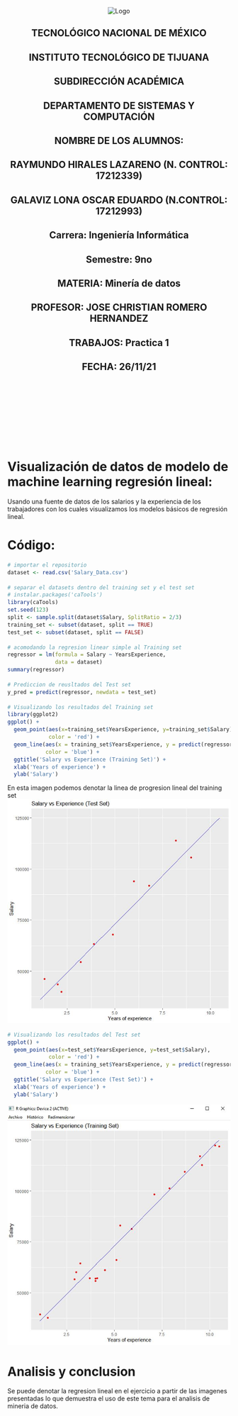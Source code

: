 <p align="center">
    <img alt="Logo" src="https://www.tijuana.tecnm.mx/wp-content/uploads/2021/08/liston-de-logos-oficiales-educacion-tecnm-FEB-2021.jpg" width=850 height=250>
</p>

<H2><p align="Center">TECNOLÓGICO NACIONAL DE MÉXICO</p></H2>

<H2><p align="Center">INSTITUTO TECNOLÓGICO DE TIJUANA</p></H2>

<H2><p align="Center">SUBDIRECCIÓN ACADÉMICA</p></H2>

<H2><p align="Center">DEPARTAMENTO DE SISTEMAS Y COMPUTACIÓN</p></H2>

<H2><p align="Center">NOMBRE DE LOS ALUMNOS: </p></H2>

<H2><p align="Center">RAYMUNDO HIRALES LAZARENO (N. CONTROL: 17212339)</p></H2>

<H2><p align="Center">GALAVIZ LONA OSCAR EDUARDO (N.CONTROL: 17212993)</p></H2>

<H2><p align="Center">Carrera: Ingeniería Informática</p></H2>

<H2><p align="Center">Semestre: 9no </p></H2>

<H2><p align="Center">MATERIA: Minería de datos</p></H2>

<H2><p align="Center">PROFESOR: JOSE CHRISTIAN ROMERO HERNANDEZ</p></H2>

<H2><p align="Center">TRABAJOS: Practica 1</p></H2>

<H2><p align="Center">FECHA: 26/11/21</p></H2>

<br>
<br>
<br>
<br>
<br>
<br>
<br>
<br>

# Visualización de datos de modelo de machine learning regresión lineal:
Usando una fuente de datos de los salarios y la experiencia de los trabajadores con los cuales visualizamos los modelos básicos de regresión lineal.

# Código:
```R
# importar el repositorio
dataset <- read.csv('Salary_Data.csv')

# separar el datasets dentro del training set y el test set
# instalar.packages('caTools')
library(caTools)
set.seed(123)
split <- sample.split(dataset$Salary, SplitRatio = 2/3)
training_set <- subset(dataset, split == TRUE)
test_set <- subset(dataset, split == FALSE)

# acomodando la regresion linear simple al Training set
regressor = lm(formula = Salary ~ YearsExperience,
               data = dataset)
summary(regressor)

# Prediccion de reusltados del Test set
y_pred = predict(regressor, newdata = test_set)

# Visualizando los resultados del Training set
library(ggplot2)
ggplot() +
  geom_point(aes(x=training_set$YearsExperience, y=training_set$Salary),
             color = 'red') +
  geom_line(aes(x = training_set$YearsExperience, y = predict(regressor, newdata = training_set)),
            color = 'blue') +
  ggtitle('Salary vs Experience (Training Set)') +
  xlab('Years of experience') +
  ylab('Salary')
```
En esta imagen podemos denotar la linea de progresion lineal del training set
<img alt="Evidence1" src="./../../Unidad 3/Practica 1/IMG/Salarios vs Experiencia (Test Set).JPG">

```R
# Visualizando los resultados del Test set
ggplot() +
  geom_point(aes(x=test_set$YearsExperience, y=test_set$Salary),
             color = 'red') +
  geom_line(aes(x = training_set$YearsExperience, y = predict(regressor, newdata = training_set)),
            color = 'blue') +
  ggtitle('Salary vs Experience (Test Set)') +
  xlab('Years of experience') +
  ylab('Salary')
```
<img alt="Evidence1" src="./../../Unidad 3/Practica 1/IMG/Salarios vs Experiencia (Training Set).JPG">

# Analisis y conclusion
Se puede denotar la regresion lineal en el ejercicio a partir de las imagenes presentadas lo que demuestra el uso de este tema para el analisis de mineria de datos.
